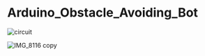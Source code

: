 # Arduino_Obstacle_Avoiding_Bot
 
![circuit](https://github.com/user-attachments/assets/4bc09a9c-332f-4146-aee8-f0571f3cdb02)

![IMG_8116 copy](https://github.com/user-attachments/assets/cac2f01c-34d5-420e-b07e-9500f454c003)
